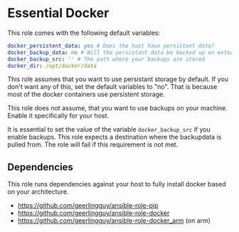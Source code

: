 # Essential Docker

This role comes with the following default variables:

```yml
docker_persistent_data: yes # Does the host have persistent data?
docker_backup_data: no # Will the persistant data be backed up on external storage?
docker_backup_src: '' # The path where your backups are stored
docker_dir: /opt/docker/data
```

This role assumes that you want to use persistant storage by default. If you don't want any of this, set the default variables to "no". That is because most of the docker containers use persistent storage.

This role does not assume, that you want to use backups on your machine. Enable it specifically for your host.

It is essential to set the value of the variable `docker_backup_src` if you enable backups. This role expects a destination where the backupdata is pulled from. The role will fail if this requirement is not met.

## Dependencies

This role runs dependencies against your host to fully install docker based on your architecture.

- <https://github.com/geerlingguy/ansible-role-pip>
- <https://github.com/geerlingguy/ansible-role-docker>
- <https://github.com/geerlingguy/ansible-role-docker_arm> (on arm)

